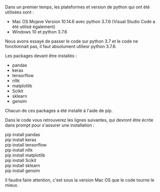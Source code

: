Dans un premier temps, les plateformes et version de python qui ont été utilisées sont :
 - Mac OS Mojave Version 10.14.6 avec python 3.7.6 (Visual Studio Code a été utilisé également)
 - Windows 10 et python 3.7.6
 
Nous avons essayé de passer le code sur python 3.7 et le code ne fonctionnait pas, il faut absolument utiliesr python 3.7.6.

Les packages devant être installés : 

- pandas
- keras
- tensorflow
- nltk
- matplotlib
- Scikit
- sklearn
- gensim


Chacun de ces packages a été installé à l'aide de pip.

Dans le code vous retrouverez les lignes suivantes, qui devront être écrite dans prompt pour s'assurer une installation :

pip install pandas  
pip install keras  
pip install tensorflow  
pip install nltk  
pip install matplotlib  
pip install Scikit  
pip install sklearn  
pip install gensim  
<p></p>
Il faudra faire attention, c'est sous la version Mac OS que le code tourne le mieux.
